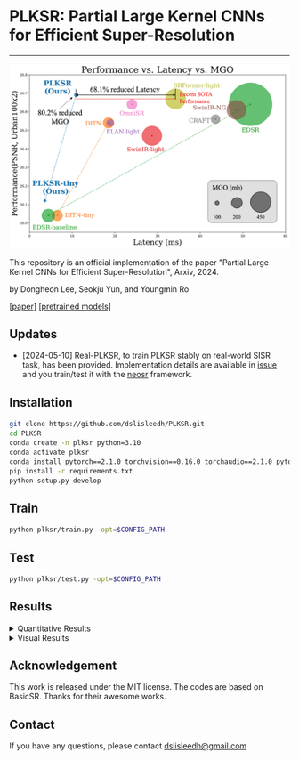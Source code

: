 # PLKSR: Partial Large Kernel CNNs for Efficient Super-Resolution
-------

![image](https://github.com/dslisleedh/PLKSR/blob/main/figs/teaser_PLKSR.png)

This repository is an official implementation of the paper "Partial Large Kernel CNNs for Efficient Super-Resolution", Arxiv, 2024.

by Dongheon Lee, Seokju Yun, and Youngmin Ro

[[paper]](https://arxiv.org/abs/2404.11848) [[pretrained models]](https://drive.google.com/drive/u/1/folders/1lIkZ00y9cRQpLU9qmCIB2XtS-2ZoqKq8)

## Updates
- [2024-05-10] Real-PLKSR, to train PLKSR stably on real-world SISR task, has been provided. Implementation details are available in [issue](https://github.com/dslisleedh/PLKSR/issues/4) and you train/test it with the [neosr](https://github.com/muslll/neosr) framework.   

## Installation
```bash
git clone https://github.com/dslisleedh/PLKSR.git
cd PLKSR
conda create -n plksr python=3.10
conda activate plksr
conda install pytorch==2.1.0 torchvision==0.16.0 torchaudio==2.1.0 pytorch-cuda=12.1 -c pytorch -c nvidia
pip install -r requirements.txt
python setup.py develop
```

## Train
```bash
python plksr/train.py -opt=$CONFIG_PATH
```

## Test
```bash
python plksr/test.py -opt=$CONFIG_PATH
```
## Results

<details>
<summary>Quantitative Results</summary>

### Main model
![image](https://github.com/dslisleedh/PLKSR/blob/main/figs/Quantitative.png)
### Tiny model
![image](https://github.com/dslisleedh/PLKSR/blob/main/figs/Quantitative_tiny.png)
</details>

<details>
<summary>Visual Results</summary>

![image](https://github.com/dslisleedh/PLKSR/blob/main/figs/Qualitative_1.png)
![image](https://github.com/dslisleedh/PLKSR/blob/main/figs/Qualitative_2.png)
  
</details>

## Acknowledgement
This work is released under the MIT license. The codes are based on BasicSR. Thanks for their awesome works.

## Contact
If you have any questions, please contact dslisleedh@gmail.com
